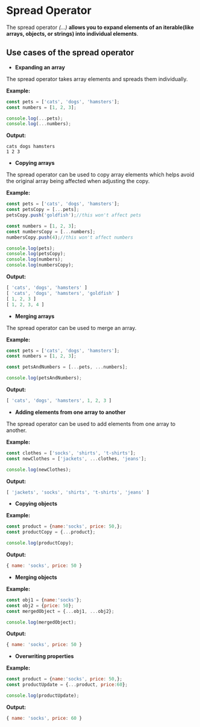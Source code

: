# Spread Operator

The spread operator _(...)_ **allows you to expand elements of an iterable(like arrays, objects, or strings) into individual elements**. 

## Use cases of the spread operator

- **Expanding an array**

The spread operator takes array elements and spreads them individually.

**Example:**

```js
const pets = ['cats', 'dogs', 'hamsters'];
const numbers = [1, 2, 3];

console.log(...pets);
console.log(...numbers);
```

**Output:**
```
cats dogs hamsters
1 2 3
```

- **Copying arrays**

The spread operator can be used to copy array elements which helps avoid the original array being affected when adjusting the copy.

**Example:**

```js
const pets = ['cats', 'dogs', 'hamsters'];
const petsCopy = [...pets];
petsCopy.push('goldfish');//this won't affect pets

const numbers = [1, 2, 3];
const numbersCopy = [...numbers];
numbersCopy.push(4);//this won't affect numbers

console.log(pets);
console.log(petsCopy);
console.log(numbers);
console.log(numbersCopy);
```

**Output:**
```js
[ 'cats', 'dogs', 'hamsters' ]
[ 'cats', 'dogs', 'hamsters', 'goldfish' ]
[ 1, 2, 3 ]
[ 1, 2, 3, 4 ]
```

- **Merging arrays**

The spread operator can be used to merge an array.

**Example:**

```js
const pets = ['cats', 'dogs', 'hamsters'];
const numbers = [1, 2, 3];

const petsAndNumbers = [...pets, ...numbers];

console.log(petsAndNumbers);
```

**Output:**
```js
[ 'cats', 'dogs', 'hamsters', 1, 2, 3 ]
```

- **Adding elements from one array to another**

The spread operator can be used to add elements from one array to another.

**Example:**

```js
const clothes = ['socks', 'shirts', 't-shirts'];
const newClothes = ['jackets', ...clothes, 'jeans'];

console.log(newClothes);
```

**Output:**
```js
[ 'jackets', 'socks', 'shirts', 't-shirts', 'jeans' ]
```


- **Copying objects**


**Example:**

```js
const product = {name:'socks', price: 50,};
const productCopy = {...product};

console.log(productCopy);
```

**Output:**
```js
{ name: 'socks', price: 50 }
```

- **Merging objects**


**Example:**

```js
const obj1 = {name:'socks'};
const obj2 = {price: 50};
const mergedObject = {...obj1, ...obj2};

console.log(mergedObject);
```

**Output:**
```js
{ name: 'socks', price: 50 }
```

- **Overwriting properties**


**Example:**

```js
const product = {name:'socks', price: 50,};
const productUpdate = {...product, price:60};

console.log(productUpdate);
```

**Output:**
```js
{ name: 'socks', price: 60 }
```